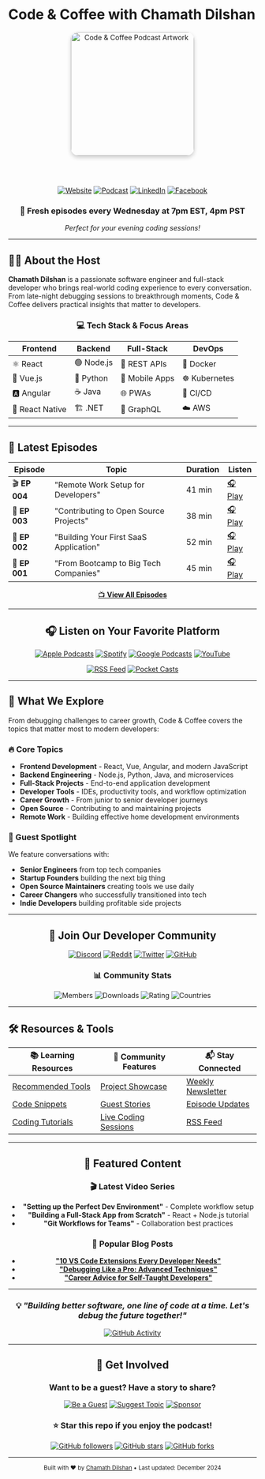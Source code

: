 # Code & Coffee with Chamath Dilshan

<div align="center">
  <img src="https://i.pinimg.com/736x/33/21/67/332167f548b3afb5e8d2f43e21d39c57.jpg" 
       width="250" 
       alt="Code & Coffee Podcast Artwork"
       style="border-radius: 15px; box-shadow: 0 4px 8px rgba(0,0,0,0.2);">
  
  <br><br>
  
  [![Website](https://img.shields.io/badge/🌐-Visit%20Website-brightgreen?style=for-the-badge)](https://chamathdilshanc.github.io/GitHubPages/)
  [![Podcast](https://img.shields.io/badge/🎙️-Listen%20Now-blue?style=for-the-badge)](https://chamathdilshanc.github.io/GitHubPages/)
  [![LinkedIn](https://img.shields.io/badge/LinkedIn-Connect-0077B5?style=for-the-badge&logo=linkedin)](https://www.linkedin.com/in/chamathdilsahnc/)
  [![Facebook](https://img.shields.io/badge/Facebook-Follow-1877F2?style=for-the-badge&logo=facebook)](https://www.facebook.com/chamath.colonne.9)
  
  <h3>🚀 Fresh episodes every Wednesday at 7pm EST, 4pm PST</h3>
  <p><em>Perfect for your evening coding sessions!</em></p>
</div>

---

## 👨‍💻 About the Host

**Chamath Dilshan** is a passionate software engineer and full-stack developer who brings real-world coding experience to every conversation. From late-night debugging sessions to breakthrough moments, Code & Coffee delivers practical insights that matter to developers.

<div align="center">
  
### 💻 Tech Stack & Focus Areas

| Frontend | Backend | Full-Stack | DevOps |
|----------|---------|------------|--------|
| ⚛️ React | 🟢 Node.js | 🔗 REST APIs | 🐳 Docker |
| 💚 Vue.js | 🐍 Python | 📱 Mobile Apps | ☸️ Kubernetes |
| 🅰️ Angular | ☕ Java | 🌐 PWAs | 🔧 CI/CD |
| 📱 React Native | 🏗️ .NET | 🎯 GraphQL | ☁️ AWS |

</div>

---

## 🎯 Latest Episodes

<div align="center">
  
| Episode | Topic | Duration | Listen |
|---------|-------|----------|--------|
| 🎬 **EP 004** | "Remote Work Setup for Developers" | 41 min | [🎧 Play](https://chamathdilshanc.github.io/GitHubPages/) |
| 🌟 **EP 003** | "Contributing to Open Source Projects" | 38 min | [🎧 Play](https://chamathdilshanc.github.io/GitHubPages/) |
| 🚀 **EP 002** | "Building Your First SaaS Application" | 52 min | [🎧 Play](https://chamathdilshanc.github.io/GitHubPages/) |
| 💼 **EP 001** | "From Bootcamp to Big Tech Companies" | 45 min | [🎧 Play](https://chamathdilshanc.github.io/GitHubPages/) |

[📺 **View All Episodes**](https://chamathdilshanc.github.io/GitHubPages/)

</div>

---

<div align="center">
  
## 🎧 Listen on Your Favorite Platform

[![Apple Podcasts](https://img.shields.io/badge/Apple_Podcasts-9933CC?style=for-the-badge&logo=apple-podcasts&logoColor=white)](https://chamathdilshanc.github.io/GitHubPages/)
[![Spotify](https://img.shields.io/badge/Spotify-1ED760?&style=for-the-badge&logo=spotify&logoColor=white)](https://chamathdilshanc.github.io/GitHubPages/)
[![Google Podcasts](https://img.shields.io/badge/Google_Podcasts-4285F4?style=for-the-badge&logo=google-podcasts&logoColor=white)](https://chamathdilshanc.github.io/GitHubPages/)
[![YouTube](https://img.shields.io/badge/YouTube-FF0000?style=for-the-badge&logo=youtube&logoColor=white)](https://chamathdilshanc.github.io/GitHubPages/)

[![RSS Feed](https://img.shields.io/badge/RSS-Feed-orange?style=for-the-badge&logo=rss&logoColor=white)](https://chamathdilshanc.github.io/GitHubPages/feed.xml)
[![Pocket Casts](https://img.shields.io/badge/Pocket_Casts-F43E37?style=for-the-badge&logo=pocket-casts&logoColor=white)](https://chamathdilshanc.github.io/GitHubPages/)

</div>

---

## 🚀 What We Explore

From debugging challenges to career growth, Code & Coffee covers the topics that matter most to modern developers:

### 🔥 Core Topics
- **Frontend Development** - React, Vue, Angular, and modern JavaScript
- **Backend Engineering** - Node.js, Python, Java, and microservices
- **Full-Stack Projects** - End-to-end application development
- **Developer Tools** - IDEs, productivity tools, and workflow optimization
- **Career Growth** - From junior to senior developer journeys
- **Open Source** - Contributing to and maintaining projects
- **Remote Work** - Building effective home development environments

### 🎤 Guest Spotlight
We feature conversations with:
- **Senior Engineers** from top tech companies
- **Startup Founders** building the next big thing
- **Open Source Maintainers** creating tools we use daily
- **Career Changers** who successfully transitioned into tech
- **Indie Developers** building profitable side projects

---

<div align="center">
  
## 💬 Join Our Developer Community

[![Discord](https://img.shields.io/badge/Discord-7289DA?style=for-the-badge&logo=discord&logoColor=white)](https://chamathdilshanc.github.io/GitHubPages/)
[![Reddit](https://img.shields.io/badge/Reddit-FF4500?style=for-the-badge&logo=reddit&logoColor=white)](https://chamathdilshanc.github.io/GitHubPages/)
[![Twitter](https://img.shields.io/badge/Twitter-1DA1F2?style=for-the-badge&logo=twitter&logoColor=white)](https://chamathdilshanc.github.io/GitHubPages/)
[![GitHub](https://img.shields.io/badge/GitHub-100000?style=for-the-badge&logo=github&logoColor=white)](https://github.com/chamathdilshanc)

### 📊 Community Stats

![Members](https://img.shields.io/badge/Community-2000+%20Developers-success?style=flat-square)
![Downloads](https://img.shields.io/badge/Downloads-50K+-brightgreen?style=flat-square)
![Rating](https://img.shields.io/badge/Rating-4.8⭐-yellow?style=flat-square)
![Countries](https://img.shields.io/badge/Listeners-40+%20Countries-blue?style=flat-square)

</div>

---

## 🛠️ Resources & Tools

<div align="center">
  
| 📚 Learning Resources | 🎯 Community Features | 📬 Stay Connected |
|----------------------|----------------------|------------------|
| [Recommended Tools](https://chamathdilshanc.github.io/GitHubPages/) | [Project Showcase](https://chamathdilshanc.github.io/GitHubPages/) | [Weekly Newsletter](https://chamathdilshanc.github.io/GitHubPages/) |
| [Code Snippets](https://chamathdilshanc.github.io/GitHubPages/) | [Guest Stories](https://chamathdilshanc.github.io/GitHubPages/) | [Episode Updates](https://chamathdilshanc.github.io/GitHubPages/) |
| [Coding Tutorials](https://chamathdilshanc.github.io/GitHubPages/) | [Live Coding Sessions](https://chamathdilshanc.github.io/GitHubPages/) | [RSS Feed](https://chamathdilshanc.github.io/GitHubPages/feed.xml) |

</div>

---

<div align="center">
  
## 🌟 Featured Content

### 🎬 Latest Video Series
- **"Setting up the Perfect Dev Environment"** - Complete workflow setup
- **"Building a Full-Stack App from Scratch"** - React + Node.js tutorial
- **"Git Workflows for Teams"** - Collaboration best practices

### 📝 Popular Blog Posts
- [**"10 VS Code Extensions Every Developer Needs"**](https://chamathdilshanc.github.io/GitHubPages/)
- [**"Debugging Like a Pro: Advanced Techniques"**](https://chamathdilshanc.github.io/GitHubPages/)
- [**"Career Advice for Self-Taught Developers"**](https://chamathdilshanc.github.io/GitHubPages/)

</div>

---

<div align="center">
  
### 💡 *"Building better software, one line of code at a time. Let's debug the future together!"*

[![GitHub Activity](https://github-readme-activity-graph.vercel.app/graph?username=chamathdilshanc&theme=react-dark&hide_border=true)](https://github.com/chamathdilshanc)

</div>

---

<div align="center">
  
## 🤝 Get Involved

### Want to be a guest? Have a story to share?

[![Be a Guest](https://img.shields.io/badge/🎤-Be%20a%20Guest-success?style=for-the-badge)](https://chamathdilshanc.github.io/GitHubPages/)
[![Suggest Topic](https://img.shields.io/badge/💡-Suggest%20Topic-blue?style=for-the-badge)](https://chamathdilshanc.github.io/GitHubPages/)
[![Sponsor](https://img.shields.io/badge/❤️-Sponsor%20Show-red?style=for-the-badge)](https://chamathdilshanc.github.io/GitHubPages/)

### ⭐ Star this repo if you enjoy the podcast!

[![GitHub followers](https://img.shields.io/github/followers/chamathdilshanc?label=Follow&style=social)](https://github.com/chamathdilshanc)
[![GitHub stars](https://img.shields.io/github/stars/chamathdilshanc/GitHubPages?style=social)](https://github.com/chamathdilshanc/GitHubPages)
[![GitHub forks](https://img.shields.io/github/forks/chamathdilshanc/GitHubPages?style=social)](https://github.com/chamathdilshanc/GitHubPages)

</div>

---

<div align="center">
  <sub>Built with ❤️ by <a href="https://github.com/chamathdilshanc">Chamath Dilshan</a> • Last updated: December 2024</sub>
</div>
